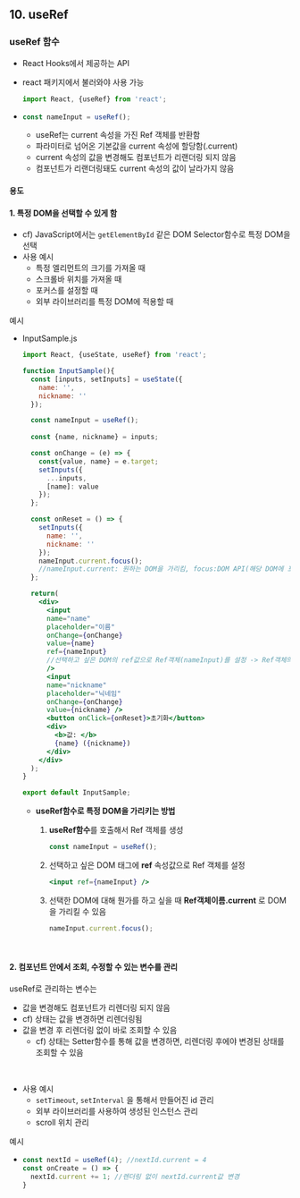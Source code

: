 ## 10. useRef

### useRef 함수

- React Hooks에서 제공하는 API

- react 패키지에서 불러와야 사용 가능

  ```jsx
  import React, {useRef} from 'react';
  ```

- ```jsx
  const nameInput = useRef();
  ```

  - useRef는 current 속성을 가진 Ref 객체를 반환함
  - 파라미터로 넘어온 기본값을 current 속성에 할당함(.current)
  - current 속성의 값을 변경해도 컴포넌트가 리랜더링 되지 않음
  - 컴포넌트가 리랜더링돼도 current 속성의 값이 날라가지 않음

#### 용도

#### 1. 특정 DOM을 선택할 수 있게 함

- cf) JavaScript에서는 `getElementById` 같은 DOM Selector함수로 특정 DOM을 선택
- 사용 예시
  - 특정 엘리먼트의 크기를 가져올 때
  - 스크롤바 위치를 가져올 때
  - 포커스를 설정할 때
  - 외부 라이브러리를 특정 DOM에 적용할 때

예시

- InputSample.js

  ```jsx
  import React, {useState, useRef} from 'react';
  
  function InputSample(){
    const [inputs, setInputs] = useState({
      name: '',
      nickname: ''
    });
  
    const nameInput = useRef();
    
    const {name, nickname} = inputs;
  
    const onChange = (e) => {
      const{value, name} = e.target;
      setInputs({
        ...inputs,
        [name]: value
      });
    };
  
    const onReset = () => {
      setInputs({
        name: '',
        nickname: ''
      });
      nameInput.current.focus(); 
      //nameInput.current: 원하는 DOM을 가리킴, focus:DOM API(해당 DOM에 포커스함)
    };
  
    return(
      <div>
        <input 
        name="name" 
        placeholder="이름" 
        onChange={onChange} 
        value={name}
        ref={nameInput}
        //선택하고 싶은 DOM의 ref값으로 Ref객체(nameInput)를 설정 -> Ref객체의 .current값이 해당 DOM을 가리킴
        /> 
        <input 
        name="nickname" 
        placeholder="닉네임" 
        onChange={onChange} 
        value={nickname} />
        <button onClick={onReset}>초기화</button>
        <div>
          <b>값: </b>
          {name} ({nickname})
        </div>
      </div>
    );
  }
  
  export default InputSample;
  ```

  - **useRef함수로 특정 DOM을 가리키는 방법** 

    1. **useRef함수**를 호출해서 Ref 객체를 생성

       ```jsx
       const nameInput = useRef();
       ```

    2. 선택하고 싶은 DOM 태그에 **ref** 속성값으로 Ref 객체를 설정

       ```jsx
       <input ref={nameInput} />
       ```

    3. 선택한 DOM에 대해 뭔가를 하고 싶을 때 **Ref객체이름.current** 로 DOM을 가리킬 수 있음

       ```jsx
       nameInput.current.focus();
       ```

<br>

#### 2. 컴포넌트 안에서 조회, 수정할 수 있는 변수를 관리

useRef로 관리하는 변수는

-  값을 변경해도 컴포넌트가 리렌더링 되지 않음
  - cf) 상태는 값을 변경하면 리렌더링됨
- 값을 변경 후 리렌더링 없이 바로 조회할 수 있음
  - cf) 상태는 Setter함수를 통해 값을 변경하면, 리렌더링 후에야 변경된 상태를 조회할 수 있음 

<br>

- 사용 예시
  - `setTimeout`, `setInterval` 을 통해서 만들어진 id 관리
  - 외부 라이브러리를 사용하여 생성된 인스턴스 관리
  - scroll 위치 관리

예시

- ```jsx
  const nextId = useRef(4); //nextId.current = 4
  const onCreate = () => {
    nextId.current += 1; //렌더링 없이 nextId.current값 변경
  }
  ```

  